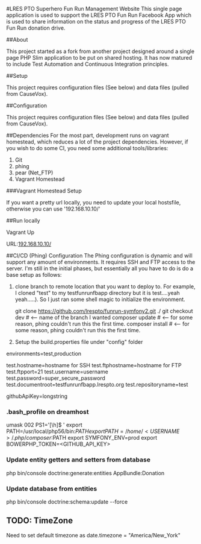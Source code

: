 #LRES PTO Superhero Fun Run Management Website
This single page application is used to support the LRES PTO Fun Run Facebook App which is used to share information on the status and progress of the LRES PTO Fun Run donation drive.

##About

This project started as a fork from another project designed around a single page PHP Slim application to be put on shared hosting. It has now matured to include Test Automation and Continuous Integration principles.



##Setup

This project requires configuration files (See below) and data files (pulled from CauseVox).



##Configuration

This project requires configuration files (See below) and data files (pulled from CauseVox).





##Dependencies
For the most part, development runs on vagrant homestead, which reduces a lot of the project dependencies. However, if you wish to do some CI, you need some additional tools/libraries:

1. Git
2. phing
3. pear (Net_FTP)
4. Vagrant Homestead


###Vagrant Homestead Setup

If you want a pretty url locally, you need to update your local hostsfile, otherwise you can use '192.168.10.10/'


##Run locally

  Vagrant Up

URL:[192.168.10.10/](192.168.10.10/)


##CI/CD (Phing) Configuration
The Phing configuration is dynamic and will support any amount of environments. It requires SSH and FTP access to the server. I'm still in the initial phases, but essentially all you have to do is do a base setup as follows:


1. clone branch to remote location that you want to deploy to. For example, I cloned "test" to my testfunrunfbapp directory but it is test....yeah yeah.....). So I just ran some shell magic to initialize the environment.


    git clone https://github.com/lrespto/funrun-symfony2.git ./
    git checkout dev  # <-- name of the branch I wanted
    composer update # <-- for some reason, phing couldn't run this the first time.
    composer install # <-- for some reason, phing couldn't run this the first time.

2. Setup the build.properties file under "config" folder

  environments=test,production

  test.hostname=hostname for SSH
  test.ftphostname=hostname for FTP
  test.ftpport=21
  test.username=username
  test.password=super_secure_password
  test.documentroot=testfunrunfbapp.lrespto.org
  test.repositoryname=test

  githubApiKey=longstring



### .bash_profile on dreamhost


  umask 002
  PS1='[\h]$ '
  export PATH=/usr/local/php56/bin:$PATH
  export PATH=/home/<USERNAME>/.php/composer:$PATH
  export SYMFONY_ENV=prod
  export BOWERPHP_TOKEN=<GITHUB_API_KEY>



### Update entity getters and setters from database

  php bin/console doctrine:generate:entities AppBundle:Donation


### Update database from entities

  php bin/console doctrine:schema:update --force



## TODO: TimeZone

Need to set default timezone as date.timezone = "America/New_York"

